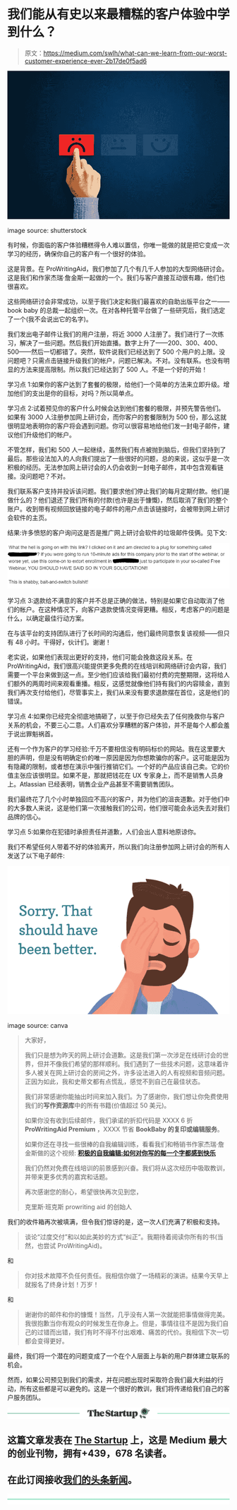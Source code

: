 # 我们能从有史以来最糟糕的客户体验中学到什么？

> 原文：<https://medium.com/swlh/what-can-we-learn-from-our-worst-customer-experience-ever-2b17de0f5ad6>

![](img/d4b113407952a539a51d378bcc6bd4dd.png)

image source: shutterstock

有时候，你面临的客户体验糟糕得令人难以置信，你唯一能做的就是把它变成一次学习的经历，确保你自己的客户有一个很好的体验。

这是背景。在 ProWritingAid，我们参加了几个有几千人参加的大型网络研讨会。这是我们和作家杰瑞·詹金斯一起做的一个。我们与客户直接互动很有趣，他们也很喜欢。

这些网络研讨会非常成功，以至于我们决定和我们最喜欢的自助出版平台之一——book baby 的总裁一起组织一次。在对各种托管平台做了一些研究后，我们选定了一个(我不会说出它的名字)。

我们发出电子邮件让我们的用户注册，将近 3000 人注册了。我们进行了一次练习，解决了一些问题。然后我们开始直播。数字上升了——200、300、400、500——然后一切都错了。突然，软件说我们已经达到了 500 个用户的上限。没问题吧？只需点击链接升级我们的帐户，问题已解决。不对。没有联系。也没有明显的方法来提高限制。所以我们已经达到了 500 人。不是一个好的开始！

学习点 1:如果你的客户达到了套餐的极限，给他们一个简单的方法来立即升级。增加他们的支出是你的目标，对吗？所以简单点。

学习点 2:试着预见你的客户什么时候会达到他们套餐的极限，并预先警告他们。如果有 3000 人注册参加网上研讨会，而你客户的套餐限制为 500 份，那么这就很明显地表明你的客户将会遇到问题。你可以很容易地给他们发一封电子邮件，建议他们升级他们的帐户。

不管怎样，我们和 500 人一起继续，虽然我们有点被抛到脑后，但我们坚持到了最后。那些设法加入的人向我们提出了一些很好的问题，总的来说，这似乎是一次积极的经历。无法参加网上研讨会的人仍会收到一封电子邮件，其中包含观看链接。没问题吧？不对。

我们联系客户支持并投诉该问题。我们要求他们停止我们的每月定期付款。他们是做什么的？他们退还了我们所有的付款(也许是出于慷慨)，然后取消了我们的整个账户。收到带有视频回放链接的电子邮件的用户点击该链接时，会被带到网上研讨会软件的主页。

结果:许多愤怒的客户询问这是否是推广网上研讨会软件的垃圾邮件伎俩。见下文:

![](img/fe7a9e6a9f7776ebd88ca4722eaf1290.png)

学习点 3:退款给不满意的客户并不总是正确的做法，特别是如果它自动取消了他们的帐户。在这种情况下，向客户退款使情况变得更糟。相反，考虑客户的问题是什么，以确定最佳行动方案。

在与该平台的支持团队进行了长时间的沟通后，他们最终同意恢复该视频——但只有 48 小时。干得好，伙计们。谢谢！

老实说，如果他们表现出更好的支持，他们可能会挽救这段关系。在 ProWritingAid，我们很高兴能提供更多免费的在线培训和网络研讨会内容，我们需要一个平台来做到这一点。至少他们应该给我们最初付费的完整期限，这将给人们额外的两周时间来观看重播。相反，这感觉就像他们持有我们的内容赎金，直到我们再次支付给他们，尽管事实上，我们从来没有要求退款摆在首位，这是他们的错误。

学习点 4:如果你已经完全彻底地搞砸了，以至于你已经失去了任何挽救你与客户关系的机会，不要三心二意。人们喜欢分享糟糕的客户体验，并不是每个人都会羞于说出罪魁祸首。

还有一个作为客户的学习经验:千万不要相信没有明码标价的网站。我在这里要大胆的声明，但是没有明确定价的唯一原因是因为你想欺骗你的客户。这可能是因为有隐藏的限制，或者想在演示中强行推销它们。一个好的产品应该自己卖。它的价值主张应该很明显。如果不是，那就把钱花在 UX 专家身上，而不是销售人员身上。Atlassian 已经表明，销售企业产品甚至不需要销售团队。

我们最终花了几个小时单独回应不高兴的客户，并为他们的沮丧道歉。对于他们中的大多数人来说，这是他们第一次接触我们的公司，他们很可能会永远失去对我们品牌的信心。

学习点 5:如果你在犯错时承担责任并道歉，人们会出人意料地原谅你。

我们不希望任何人带着不好的体验离开，所以我们向注册参加网上研讨会的所有人发送了以下电子邮件:

![](img/326138f124479b65b8f07ff17ba929a6.png)

image source: canva

> 大家好，
> 
> 我们只是想为昨天的网上研讨会道歉。这是我们第一次涉足在线研讨会的世界，但并不像我们希望的那样顺利。我们遇到了一些技术问题，这意味着许多人被关在网上研讨会的房间之外，许多设法进入的人有视频和音频问题。正因为如此，我和史蒂文都有点慌乱，感觉不到自己在最佳状态。
> 
> 我们非常感谢你能抽出时间来加入我们。为了感谢你，我们想让你免费使用我们的**写作资源库**中的所有书籍(价值超过 50 美元)。
> 
> 如果你没有收到后续邮件，我们承诺的折扣代码是 XXXX 6 折 **ProWritingAid Premium** ，XXXX 节省 **BookBaby 的复印或编辑服务**。
> 
> 如果你还在寻找一些很棒的自我编辑训练，看看我们和畅销书作家杰瑞·詹金斯做的这个视频: [**积极的自我编辑:如何对你写的每一个字都感到快乐**](https://www.youtube.com/watch?v=7pA4jBmtWMU&feature=youtu.be)
> 
> 我们仍然对免费在线培训的前景感到兴奋。我们将从这次经历中吸取教训，并带来更多优秀的嘉宾和话题。
> 
> 再次感谢您的耐心，希望很快再次见到您，
> 
> 克里斯·班克斯
> prowriting aid 的创始人

我们的收件箱再次被填满，但令我们惊讶的是，这一次人们充满了积极和支持。

> 谈论“过度交付”和以如此美妙的方式“纠正”。我期待着阅读你所有的书(当然，也尝试 ProWritingAid)。

和

> 你对技术故障不负任何责任。我相信你做了一场精彩的演讲。结果今天早上就报名了终身计划！万岁！

和

> 谢谢你的邮件和你的慷慨！当然，几乎没有人第一次就能把事情做得完美。我很抱歉当你有观众的时候发生在你身上。但是，事情往往不是因为我们自己的过错而出错，我们有时不得不付出艰难、痛苦的代价。我相信下次一切都会变得更好。

最终，我们将一个潜在的问题变成了一个在个人层面上与新的用户群体建立联系的机会。

然而，如果公司预见到我们的需求，并在问题出现时采取符合我们最大利益的行动，所有这些都是可以避免的。这是一个很好的教训，我们将传递给我们自己的客户服务团队。

[![](img/308a8d84fb9b2fab43d66c117fcc4bb4.png)](https://medium.com/swlh)

## 这篇文章发表在 [The Startup](https://medium.com/swlh) 上，这是 Medium 最大的创业刊物，拥有+439，678 名读者。

## 在此订阅接收[我们的头条新闻](https://growthsupply.com/the-startup-newsletter/)。

[![](img/b0164736ea17a63403e660de5dedf91a.png)](https://medium.com/swlh)